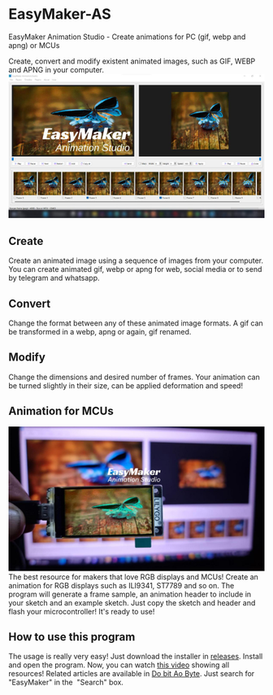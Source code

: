 # EasyMaker-AS
EasyMaker Animation Studio - Create animations for PC (gif, webp and apng) or MCUs

Create, convert and modify existent animated images, such as GIF, WEBP and APNG in your computer.
![EasyMaker interface](./easymaker-interface.jpg)

## Create
Create an animated image using a sequence of images from your computer. You can create animated gif, webp or apng for web, social media or to send by telegram and whatsapp.

## Convert
Change the format between any of these animated image formats. A gif can be transformed in a webp, apng or again, gif renamed.

## Modify
Change the dimensions and desired number of frames. Your animation can be turned slightly in their size, can be applied deformation and speed!

## Animation for MCUs
![animation for MCU](./easyMaker-mcu.jpg)
The best resource for makers that love RGB displays and MCUs! Create an animation for RGB displays such as ILI9341, ST7789 and so on.
The program will generate a frame sample, an animation header to include in your sketch and an example sketch. Just copy the sketch and header and flash your microcontroller! It's ready to use!

## How to use this program
The usage is really very easy! Just download the installer in [releases](https://github.com/DjamesSuhanko/EasyMaker-AS/releases). Install and open the program. Now, you can watch [this video](https://youtu.be/3nGWqujnzlQ) showing all resources!
Related articles are available in [Do bit Ao Byte](https://dobitaobyte.com.br). Just search for "EasyMaker" in the  "Search" box.
